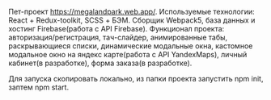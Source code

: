 Пет-проект https://megalandpark.web.app/. Используемые технологии: React + Redux-toolkit, SCSS + БЭМ. Сборщик Webpack5, база данных и хостинг Firebase(работа с API Firebase). 
Функционал проекта: авторизация/регистрация, тач-слайдер, анимированные табы, раскрывающиеся списки, динамические модальные окна, кастомное модальное окно на яндекс карте(работа с API YandexMaps), личный кабинет(в разработке), форма заказа(в разработке). 

Для запуска скопировать локально, из папки проекта запустить npm init, заптем npm start. 
